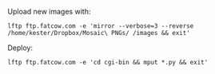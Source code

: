 

Upload new images with:

    lftp ftp.fatcow.com -e 'mirror --verbose=3 --reverse /home/kester/Dropbox/Mosaic\ PNGs/ /images && exit'

Deploy:

    lftp ftp.fatcow.com -e 'cd cgi-bin && mput *.py && exit'

